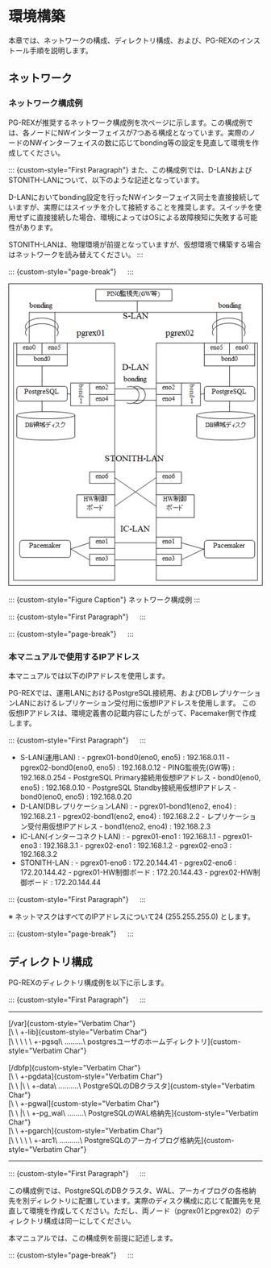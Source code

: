 環境構築
========

本章では、ネットワークの構成、ディレクトリ構成、および、PG-REXのインストール手順を説明します。

ネットワーク
------------

### ネットワーク構成例

PG-REXが推奨するネットワーク構成例を次ページに示します。この構成例では、各ノードにNWインターフェイスが7つある構成となっています。実際のノードのNWインターフェイスの数に応じてbonding等の設定を見直して環境を作成してください。

::: {custom-style="First Paragraph"}
また、この構成例では、D-LANおよびSTONITH-LANについて、以下のような記述となっています。

D-LANにおいてbonding設定を行ったNWインターフェイス同士を直接接続していますが、実際にはスイッチを介して接続することを推奨します。スイッチを使用せずに直接接続した場合、環境によってはOSによる故障検知に失敗する可能性があります。

STONITH-LANは、物理環境が前提となっていますが、仮想環境で構築する場合はネットワークを読み替えてください。
:::


::: {custom-style="page-break"}
　
:::

  ![](media/image1.png)

::: {custom-style="Figure Caption"}
ネットワーク構成例
:::

::: {custom-style="First Paragraph"}
　
:::

::: {custom-style="page-break"}
　
:::

### 本マニュアルで使用するIPアドレス

本マニュアルでは以下のIPアドレスを使用します。

PG-REXでは、運用LANにおけるPostgreSQL接続用、およびDBレプリケーションLANにおけるレプリケーション受付用に仮想IPアドレスを使用します。
この仮想IPアドレスは、環境定義書の記載内容にしたがって、Pacemaker側で作成します。

::: {custom-style="First Paragraph"}
　
:::

-   S-LAN(運用LAN)
    :   -   pgrex01-bond0(eno0, eno5) : 192.168.0.11
        -   pgrex02-bond0(eno0, eno5) : 192.168.0.12
        -   PING監視先(GW等) : 192.168.0.254
        -   PostgreSQL Primary接続用仮想IPアドレス
            - bond0(eno0, eno5) : 192.168.0.10
        -   PostgreSQL Standby接続用仮想IPアドレス
            - bond0(eno0, eno5) : 192.168.0.20
-   D-LAN(DBレプリケーションLAN)
    :   -   pgrex01-bond1(eno2, eno4) : 192.168.2.1
        -   pgrex02-bond1(eno2, eno4) : 192.168.2.2
        -   レプリケーション受付用仮想IPアドレス
            -    bond1(eno2, eno4) : 192.168.2.3
-   IC-LAN(インターコネクトLAN)
    :   -   pgrex01-eno1 : 192.168.1.1
        -   pgrex01-eno3 : 192.168.3.1
        -   pgrex02-eno1 : 192.168.1.2
        -   pgrex02-eno3 : 192.168.3.2
-   STONITH-LAN
    :   -   pgrex01-eno6 : 172.20.144.41
        -   pgrex02-eno6 : 172.20.144.42
        -   pgrex01-HW制御ボード  : 172.20.144.43
        -   pgrex02-HW制御ボード  : 172.20.144.44

::: {custom-style="First Paragraph"}
　
:::

※ ネットマスクはすべてのIPアドレスについて24 (255.255.255.0) とします。

::: {custom-style="page-break"}
　
:::

ディレクトリ構成
----------------

PG-REXのディレクトリ構成例を以下に示します。

::: {custom-style="First Paragraph"}
　
:::

  ------------------------------------------------------------------------
  [/var]{custom-style="Verbatim Char"}\
  [\ \ +\-lib]{custom-style="Verbatim Char"}\
  [\ \ \ \ \ +\-pgsql\ \.\.\.\.\.\.\.\.\.\ postgresユーザのホームディレクトリ]{custom-style="Verbatim Char"}\
  \
  [/dbfp]{custom-style="Verbatim Char"}\
  [\ \ +\-pgdata]{custom-style="Verbatim Char"}\
  [\ \ |\ \ +\-data\ \.\.\.\.\.\.\.\.\.\.\ PostgreSQLのDBクラスタ]{custom-style="Verbatim Char"}\
  [\ \ +\-pgwal]{custom-style="Verbatim Char"}\
  [\ \ |\ \ +\-pg_wal\ \.\.\.\.\.\.\.\.\ PostgreSQLのWAL格納先]{custom-style="Verbatim Char"}\
  [\ \ +\-pgarch]{custom-style="Verbatim Char"}\
  [\ \ \ \ \ +\-arc1\ \.\.\.\.\.\.\.\.\.\.\ PostgreSQLのアーカイブログ格納先]{custom-style="Verbatim Char"}

  ------------------------------------------------------------------------

::: {custom-style="First Paragraph"}
　
:::

この構成例では、PostgreSQLのDBクラスタ、WAL、アーカイブログの各格納先を別ディレクトリに配置しています。実際のディスク構成に応じて配置先を見直して環境を作成してください。ただし、両ノード（pgrex01とpgrex02）のディレクトリ構成は同一にしてください。

本マニュアルでは、この構成例を前提に記述します。

::: {custom-style="page-break"}
　
:::

